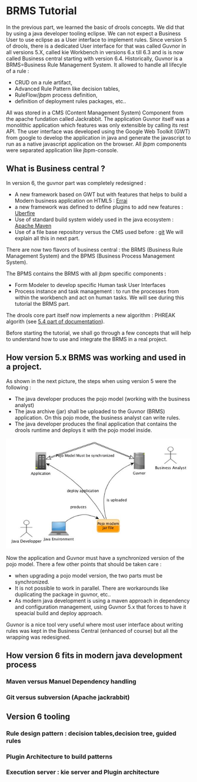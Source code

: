 # BRMS Tutorial

In the previous part, we learned the basic of drools concepts. We did that by using a java developer tooling eclipse. 
We can not expect a Business User to use eclipse as a User interface to implement rules.
Since version 5 of drools, there is a dedicated User interface for that was called Guvnor in all versions 5.X, called kie Workbench in versions 6.x till 6.3 and is is now called Business central starting with version 6.4.
Historically, Guvnor is a BRMS=Business Rule Management System. It allowed to handle all lifecyle of a rule : 
* CRUD on a rule artifact,
* Advanced Rule Pattern like decision tables,
* RuleFlow/jbpm process definition,
* definition of deployment rules packages, etc..

All was stored in a CMS (Content Management System) Component from the apache fundation called Jackrabbit. The application Guvnor itself was a monolithic application which features was only extensible by calling its rest API.
The user interface was developed using the Google Web Toolkit (GWT) from google to develop the application in java and generate the javascript to run as a native javascript application on the browser.
All jbpm components were separated application like jbpm-console.


## What is Business central ?

In version 6, the guvnor part was completely redesigned  : 

* A new framework based on GWT but with features that helps to build a Modern business application on HTML5 : [Errai](http://erraiframework.org/) 
* a new framework was defined to define plugins to add new features : [Uberfire](http://www.uberfireframework.org/)
* Use of standard build system widely used in the java ecosystem : [Apache Maven](https://maven.apache.org/)
* Use of a file base repository versus the CMS used before : [git](https://git-scm.com/)
We will explain all this in next part.

There are now two flavors of business central : the BRMS (Business Rule Management System)  and the BPMS (Business Process Management System). 

The BPMS  contains the BRMS with all jbpm specific components : 
* Form Modeler to develop specific Human task User Interfaces
* Process instance and task management : to run the processes from within the workbench and act on human tasks.
We will see during this tutorial the BRMS part.

The drools core part itself now implements a new algorithm : PHREAK algorith (see [5.4 part of documentation](http://docs.jboss.org/drools/release/6.3.0.Final/drools-docs/html/ch05.html#PHREAK)). 

Before starting the tutorial, we shall go through a few concepts that will help to understand how to use and integrate the BRMS in a real project.


## How version 5.x BRMS was working and used in a project.


As shown in the next picture, the steps when using version 5 were the following : 
* The java developer produces the pojo model (working with the business analyst)
* The java archive (jar) shall be uploaded to the Guvnor (BRMS) application. On this pojo mode, the business analyst can write rules.
* The java developer produces the final application that contains the drools runtime and deploys it with the pojo model inside.



![](BRMS/Guvnor5Architecture.jpg)

Now the application and Guvnor must have a synchronized version of the pojo model. 
There a few other points that should be taken care :  
* when upgrading a pojo model version, the two parts must be synchronized. 
* It is not possible to work in parallel. There are workarounds like duplicating the package in guvnor, etc..
* As modern java development is using a maven approach in dependency and configuration management, using Guvnor 5.x that forces to have it speacial build and deploy approach.


Guvnor is a nice tool very useful where most user interface about writing rules was kept in the Business Central (enhanced of course) but all the wrapping was redesigned. 



## How version 6 fits in modern java development process


### Maven versus Manuel Dependency handling




### Git versus subversion (Apache jackrabbit)



## Version 6 tooling 

### Rule design pattern : decision tables,decision tree, guided rules


### Plugin Architecture to build patterns


### Execution server : kie server and Plugin architecture








